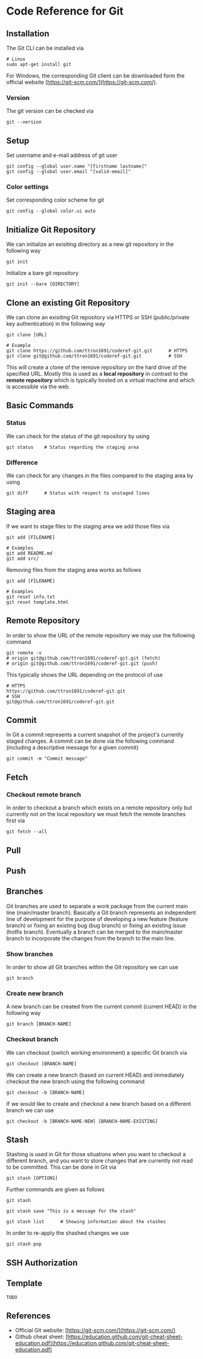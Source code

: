 # Code Reference for Git
## Installation
The Git CLI can be installed via
```Shell
# Linux
sudo apt-get install git
```
For Windows, the corresponding Git client can be downloaded form the official website [https://git-scm.com/](https://git-scm.com/). 
### Version
The git version can be checked via
```Shell
git --version
```
## Setup
Set username and e-mail address of git user
```Shell
git config --global user.name "[firstname lastname]"
git config --global user.email "[valid-email]"
```
### Color settings
Set corresponding color scheme for git
```Shell
git config --global color.ui auto
```
## Initialize Git Repository
We can initialize an exisiting directory as a new git repository in the following way
```Shell
git init
```
Initialize a bare git repository
```Shell
git init --bare [DIRECTORY]
```
## Clone an existing Git Repository
We can clone an exisiting Git repository via HTTPS or SSH (public/private key authentication) in the following way
```Shell
git clone [URL]

# Example
git clone https://github.com/ttron1691/coderef-git.git      # HTTPS
git clone git@github.com/ttron1691/coderef-git.git          # SSH
```
This will create a clone of the remove repository on the hard drive of the specified URL. Mostly this is used as a **local repository** in contrast to the **remote repository** which is typically hosted on a virtual machine and which is accessible via the web.
## Basic Commands
### Status
We can check for the status of the git repository by using
```Shell
git status    # Status regarding the staging area
```
### Difference
We can check for any changes in the files compared to the staging area by using
```Shell
git diff      # Status with respect to unstaged lines
```
## Staging area
If we want to stage files to the staging area we add those files via
```Shell
git add [FILENAME]

# Examples
git add README.md
git add src/
```
Removing files from the staging area works as follows
```Shell
git add [FILENAME]

# Examples
git reset info.txt
git reset template.html 
```
## Remote Repository
In order to show the URL of the remote repository we may use the following command
```Shell
git remote -v
# origin git@github.com/ttron1691/coderef-git.git (fetch)
# origin git@github.com/ttron1691/coderef-git.git (push)
```
This typically shows the URL depending on the protocol of use
```Shell
# HTTPS
https://github.com/ttron1691/coderef-git.git
# SSH
git@github.com/ttron1691/coderef-git.git
```
## Commit
In Git a commit represents a current snapshot of the project's currently staged changes. A commit can be done via the following command (including a descriptive message for a given commit)
```Shell
git commit -m "Commit message"
```
## Fetch
### Checkout remote branch
In order to checkout a branch which exists on a remote repository only but currently not on the local repository we must fetch the remote branches first via
```Shell
git fetch --all
```
## Pull
## Push
## Branches
Git branches are used to separate a work package from the current main line (main/master branch). Basically a Git branch represents an independent line of development for the purpose of developing a new feature (feature branch) or fixing an existing bug (bug branch) or fixing an existing issue (hotfix branch). Eventually a branch can be merged to the main/master branch to incorporate the changes from the branch to the main line.
### Show branches
In order to show all Git branches within the Git repository we can use
```Shell
git branch
```
### Create new branch
A new branch can be created from the current commit (current HEAD) in the following way
```Shell
git branch [BRANCH-NAME]
```
### Checkout branch
We can checkout (switch working environment) a specific Git branch via
```Shell
git checkout [BRANCH-NAME]
``` 
We can create a new branch (based on current HEAD) and immediately checkout the new branch using the following command
```Shell
git checkout -b [BRANCH-NAME]
```
If we would like to create and checkout a new branch based on a different branch we can use
```Shell
git checkout -b [BRANCH-NAME-NEW] [BRANCH-NAME-EXISTING]
```
## Stash
Stashing is used in Git for those situations when you want to checkout a different branch, and you want to store changes that are currently not read to be committed. This can be done in Git via
```Shell
git stash [OPTIONS]
```
Further commands are given as follows
```Shell
git stash

git stash save "This is a message for the stash"

git stash list      # Showing information about the stashes
```
In order to re-apply the shashed changes we use
```Shell
git stash pop
```
## SSH Authorization

## Template
```Shell
TODO
```


## References
- Official Git website: [https://git-scm.com/](https://git-scm.com/)
- Github cheat sheet: [https://education.github.com/git-cheat-sheet-education.pdf](https://education.github.com/git-cheat-sheet-education.pdf)
